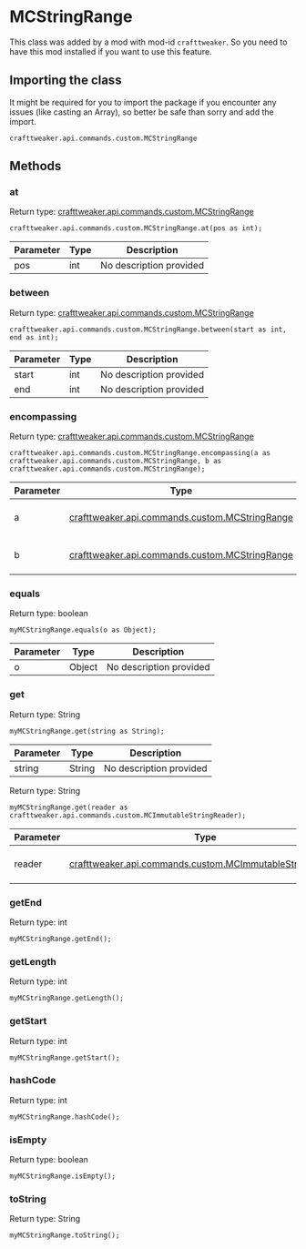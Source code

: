 # MCStringRange

This class was added by a mod with mod-id `crafttweaker`. So you need to have this mod installed if you want to use this feature.

## Importing the class
It might be required for you to import the package if you encounter any issues (like casting an Array), so better be safe than sorry and add the import.  
```zenscript
crafttweaker.api.commands.custom.MCStringRange
```

## Methods
### at

Return type: [crafttweaker.api.commands.custom.MCStringRange](/vanilla/api/commands/custom/MCStringRange)

```zenscript
crafttweaker.api.commands.custom.MCStringRange.at(pos as int);
```

| Parameter | Type | Description |
|-----------|------|-------------|
| pos | int | No description provided |


### between

Return type: [crafttweaker.api.commands.custom.MCStringRange](/vanilla/api/commands/custom/MCStringRange)

```zenscript
crafttweaker.api.commands.custom.MCStringRange.between(start as int, end as int);
```

| Parameter | Type | Description |
|-----------|------|-------------|
| start | int | No description provided |
| end | int | No description provided |


### encompassing

Return type: [crafttweaker.api.commands.custom.MCStringRange](/vanilla/api/commands/custom/MCStringRange)

```zenscript
crafttweaker.api.commands.custom.MCStringRange.encompassing(a as crafttweaker.api.commands.custom.MCStringRange, b as crafttweaker.api.commands.custom.MCStringRange);
```

| Parameter | Type | Description |
|-----------|------|-------------|
| a | [crafttweaker.api.commands.custom.MCStringRange](/vanilla/api/commands/custom/MCStringRange) | No description provided |
| b | [crafttweaker.api.commands.custom.MCStringRange](/vanilla/api/commands/custom/MCStringRange) | No description provided |


### equals

Return type: boolean

```zenscript
myMCStringRange.equals(o as Object);
```

| Parameter | Type | Description |
|-----------|------|-------------|
| o | Object | No description provided |


### get

Return type: String

```zenscript
myMCStringRange.get(string as String);
```

| Parameter | Type | Description |
|-----------|------|-------------|
| string | String | No description provided |



Return type: String

```zenscript
myMCStringRange.get(reader as crafttweaker.api.commands.custom.MCImmutableStringReader);
```

| Parameter | Type | Description |
|-----------|------|-------------|
| reader | [crafttweaker.api.commands.custom.MCImmutableStringReader](/vanilla/api/commands/custom/MCImmutableStringReader) | No description provided |


### getEnd

Return type: int

```zenscript
myMCStringRange.getEnd();
```

### getLength

Return type: int

```zenscript
myMCStringRange.getLength();
```

### getStart

Return type: int

```zenscript
myMCStringRange.getStart();
```

### hashCode

Return type: int

```zenscript
myMCStringRange.hashCode();
```

### isEmpty

Return type: boolean

```zenscript
myMCStringRange.isEmpty();
```

### toString

Return type: String

```zenscript
myMCStringRange.toString();
```


